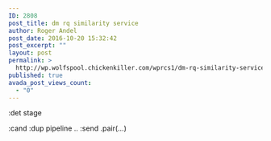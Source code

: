 ```yaml
---
ID: 2808
post_title: dm rq similarity service
author: Roger Andel
post_date: 2016-10-20 15:32:42
post_excerpt: ""
layout: post
permalink: >
  http://wp.wolfspool.chickenkiller.com/wprcs1/dm-rq-similarity-service/
published: true
avada_post_views_count:
  - "0"
---
```

:det stage

:cand :dup pipeline .. :send .pair(...)